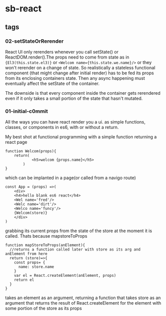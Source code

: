 # sb-react

## tags

### 02-setStateOrRerender
React UI only rerenders whenever you call setState() or ReactDOM.render().The props need to come from state as in `{El3(this.state.el3)}` or `<Welcom name={this.state.we.name}/>` or they won't rerender on a change of state.  So realistically a stateless functional component (that might change after initial render) has to be fed its props from its enclosing containers state.
Then any async happening must eventually affect the setState of the container.

The downside is that every component inside the container gets rerendered even if it only takes a small portion of the state that hasn't mutated.


### 01-initial-c0mmit
All the ways you can have react render you a ui. as simple functions, classes, or components in es6, with or without a return.

My best shot at functional programming with a simple function returning a react page

    function Welcom(props){
        return(
                <h5>welcom {props.name}</h5>                
            )
    }

which can be implanted in a page(or called from a navigo route)     

    const App = (props) =>(
        <div>
        <h4>hello blank es6 react</h4>
        <Wel name='fred'/>
        <Welc name='dirt'/>
        <Welco name='funcy'/>
        {Welcom(store)}
        </div>
    )

grabbing its current props from the state of the store at the moment it is called. Thats because mapstoreToProps

    function mapStoreToProps(anElement){
      //returns a function called later with store as its arg and anElement from here
      return (store)=>{  
        const props= {
          name: store.name
        }
        var el = React.createElement(anElement, props)
        return el
      }
    }

takes an element as an argument, returning a function that takes store as an argument that returns the result of React.createElement for the element with some portion of the store as its props